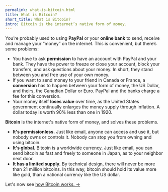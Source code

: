 ```yaml
---
permalink: what-is-bitcoin.html
title: What is Bitcoin?
short_title: What is Bitcoin?
intro: Bitcoin is the internet’s native form of money.
---
```


You’re probably used to using **PayPal** or your **online bank** to send, receive and manage your “money” on the internet. This is convenient, but there’s some problems:

- You have to ask **permission** to have an account with PayPal and your bank. They have the power to freeze or close your account, block your transfers, and ask questions about your money. In short, they stand between you and free use of your own money. 
- If you want to send money to your friend in Canada or France, a **conversion** has to happen between your form of money, the US Dollar, and theirs, the Canadian Dollar or Euro. PayPal and the banks charge a fee for this conversion.
- Your money itself **loses value** over time, as the United States government continually enlarges the money supply through inflation. A dollar today is worth 90% less than one in 1920.

**Bitcoin** is the internet's native form of money, and solves these problems. 

- **It's permissionless.** Just like email, anyone can access and use it, but nobody owns or controls it. Nobody can stop you from owning and using bitcoin.
- **It's global.** Bitcoin is a worldwide currency. Just like email, you can send bitcoin  as fast and freely to someone in Japan, as to your neighbor next door.
- **It has a limited supply.** By technical design, there will never be more than 21 million bitcoins. In this way, bitcoin should hold its value more like gold, than a national currency like the US dollar.

Let's now see [how Bitcoin works. →](/how-does-bitcoin-work.html)